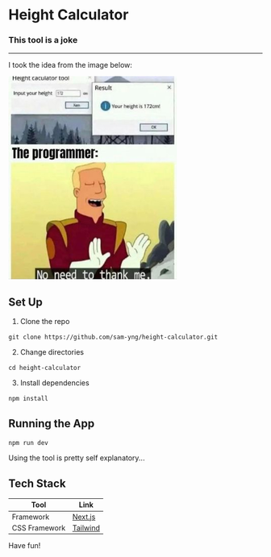# Height Calculator
### This tool is a joke
---

I took the idea from the image below:

![alt text](https://github.com/sam-yng/height-calculator/blob/main/public/images/source.jpg "Source reference")

## Set Up
1. Clone the repo
```shell
git clone https://github.com/sam-yng/height-calculator.git
```
2. Change directories
```shell
cd height-calculator
```
3. Install dependencies
```shell
npm install
```

## Running the App
```shell
npm run dev
```
Using the tool is pretty self explanatory...

## Tech Stack
| Tool          | Link                                 |
|---------------| -------------------------------------|
| Framework	    | [Next.js](https://nextjs.org/)       |
| CSS Framework | [Tailwind](https://tailwindcss.com/) |

Have fun!